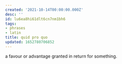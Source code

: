 ```yaml
---
created: '2021-10-14T00:00:00.000Z'
desc: ''
id: lu6ea8hi61dlt6cn7nm1bh6
tags:
- phrases
- latin
title: quid pro quo
updated: 1652780706852
---
```

   
a favour or advantage granted in return for something.